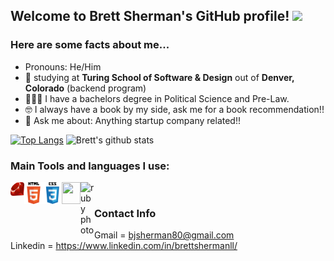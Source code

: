 ## Welcome to Brett Sherman's GitHub profile! <img src="https://raw.githubusercontent.com/MartinHeinz/MartinHeinz/master/wave.gif" width="30px">
### Here are some facts about me...
- Pronouns: He/Him
- 📖 studying at **Turing School of Software & Design** out of **Denver, Colorado** (backend program)
- 👨🏼‍🎓 I have a bachelors degree in Political Science and Pre-Law. 
- 🤓 I always have a book by my side, ask me for a book recommendation!!
- 💬 Ask me about: Anything startup company related!!

[![Top Langs](https://github-readme-stats.vercel.app/api/top-langs/?username=BJSherman80&show_icons=true&theme=default)](https://github.com/BJSherman80/github-readme-stats)
![Brett's github stats](https://github-readme-stats.vercel.app/api?username=BJSHerman80&show_icons=true&theme=default)

### Main Tools and languages I use: 

<img align="left" alt="ruby photo" width="22px" src="https://raw.githubusercontent.com/github/explore/80688e429a7d4ef2fca1e82350fe8e3517d3494d/topics/ruby/ruby.png" />
<img align="left" alt="html photo" height="35px" width="30px" src="https://raw.githubusercontent.com/github/explore/80688e429a7d4ef2fca1e82350fe8e3517d3494d/topics/html/html.png" />
<img align="left" alt="css photo" height="35px" width="30px" src="https://raw.githubusercontent.com/github/explore/80688e429a7d4ef2fca1e82350fe8e3517d3494d/topics/css/css.png" />
<img align="left" height="35px" width="30px" src=https://eggerapps.at/pgcommander/img/pg-commander-icon.png /> 
<img align="left" alt="ruby photo" width="22px" src="https://camo.githubusercontent.com/94fa83e498c5e132e5ce0b082b262ad29e79cd6d/68747470733a2f2f63646e2e6a7364656c6976722e6e65742f6e706d2f73696d706c652d69636f6e734076332f69636f6e732f736c61636b2e737667" /><br/>


### Contact Info
Gmail =  bjsherman80@gmail.com
<br>
Linkedin = https://www.linkedin.com/in/brettshermanll/




<!--
**BJSherman80/BJSherman80** is a ✨ _special_ ✨ repository because its `README.md` (this file) appears on your GitHub profile.



